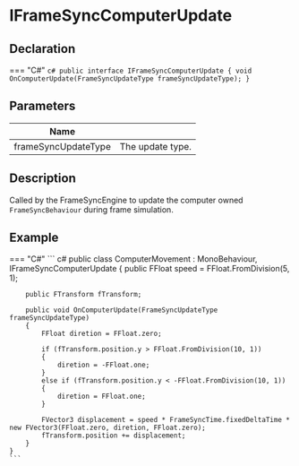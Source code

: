 # **IFrameSyncComputerUpdate**

## Declaration
=== "C#"
    ``` c#
    public interface IFrameSyncComputerUpdate
    {
        void OnComputerUpdate(FrameSyncUpdateType frameSyncUpdateType);
    }
    ```

## **Parameters**

| **Name**       |                         |
| ----------- | ------------------------------------ |
| frameSyncUpdateType     |  The update type.  |

## **Description**

Called by the FrameSyncEngine to update the computer owned `FrameSyncBehaviour` during frame simulation.

## **Example**
=== "C#"
    ``` c#
    public class ComputerMovement : MonoBehaviour, IFrameSyncComputerUpdate
    {
        public FFloat speed = FFloat.FromDivision(5, 1);

        public FTransform fTransform;

        public void OnComputerUpdate(FrameSyncUpdateType frameSyncUpdateType)
        {
            FFloat diretion = FFloat.zero;

            if (fTransform.position.y > FFloat.FromDivision(10, 1))
            {
                diretion = -FFloat.one;
            }
            else if (fTransform.position.y < -FFloat.FromDivision(10, 1))
            {
                diretion = FFloat.one;
            }

            FVector3 displacement = speed * FrameSyncTime.fixedDeltaTime * new FVector3(FFloat.zero, diretion, FFloat.zero);
            fTransform.position += displacement;
        }
    }
    ```